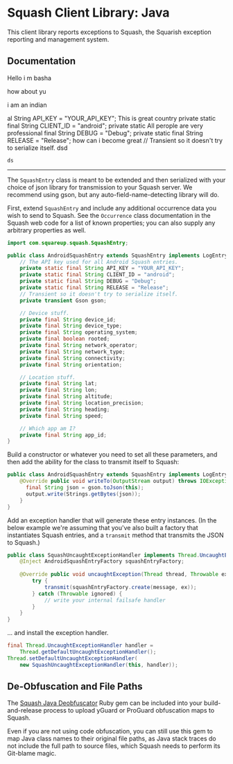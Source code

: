 Squash Client Library: Java
===========================

This client library reports exceptions to Squash, the Squarish exception
reporting and management system.

Documentation
-------------
Hello i m basha

how about yu

i am an indian

al String API_KEY = "YOUR_API_KEY";
 This is great country
 private static final String CLIENT_ID = "android";
    private static All perople are very professional final String DEBUG = "Debug";
    private static final String RELEASE = "Release";
    how can i become great
    // Transient so it doesn't try to serialize itself.
    dsd
    
    ds
-----

The `SquashEntry` class is meant to be extended and then serialized with your
choice of json library for transmission to your Squash server.  We recommend 
using gson, but any auto-field-name-detecting library will do.

First, extend `SquashEntry` and include any additional occurrence data you wish
to send to Squash. See the `Occurrence` class documentation in the Squash web
code for a list of known properties; you can also supply any arbitrary
properties as well.

```` java
import com.squareup.squash.SquashEntry;

public class AndroidSquashEntry extends SquashEntry implements LogEntry {
    // The API key used for all Android Squash entries.
    private static final String API_KEY = "YOUR_API_KEY";
    private static final String CLIENT_ID = "android";
    private static final String DEBUG = "Debug";
    private static final String RELEASE = "Release";
    // Transient so it doesn't try to serialize itself.
    private transient Gson gson;

    // Device stuff.
    private final String device_id;
    private final String device_type;
    private final String operating_system;
    private final boolean rooted;
    private final String network_operator;
    private final String network_type;
    private final String connectivity;
    private final String orientation;

    // Location stuff.
    private final String lat;
    private final String lon;
    private final String altitude;
    private final String location_precision;
    private final String heading;
    private final String speed;

    // Which app am I?
    private final String app_id;
}
````

Build a constructor or whatever you need to set all these parameters, and then
add the ability for the class to transmit itself to Squash:

```` java
public class AndroidSquashEntry extends SquashEntry implements LogEntry {
    @Override public void writeTo(OutputStream output) throws IOException {
      final String json = gson.toJson(this);
      output.write(Strings.getBytes(json));
    }
}
````

Add an exception handler that will generate these entry instances. (In the below
example we're assuming that you've also built a factory that instantiates Squash
entries, and a `transmit` method that transmits the JSON to Squash.)

```` java
public class SquashUncaughtExceptionHandler implements Thread.UncaughtExceptionHandler {
	@Inject AndroidSquashEntryFactory squashEntryFactory;
	
	@Override public void uncaughtException(Thread thread, Throwable ex) {
		try {
			transmit(squashEntryFactory.create(message, ex));
	    } catch (Throwable ignored) {
			// write your internal failsafe handler
	    }
	}
}
````

... and install the exception handler.

```` java
final Thread.UncaughtExceptionHandler handler =
	Thread.getDefaultUncaughtExceptionHandler();
Thread.setDefaultUncaughtExceptionHandler(
	new SquashUncaughtExceptionHandler(this, handler));
````

De-Obfuscation and File Paths
-----------------------------

The [Squash Java Deobfuscator](https://github.com/SquareSquash/java_deobfuscator)
Ruby gem can be included into your build-and-release process to upload yGuard
or ProGuard obfuscation maps to Squash.

Even if you are not using code obfuscation, you can still use this gem to map
Java class names to their original file paths, as Java stack traces do not
include the full path to source files, which Squash needs to perform its
Git-blame magic.
